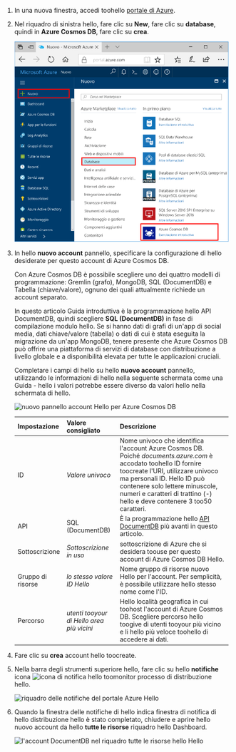 1. In una nuova finestra, accedi toohello [portale di Azure](https://portal.azure.com/).
2. Nel riquadro di sinistra hello, fare clic su **New**, fare clic su **database**, quindi in **Azure Cosmos DB**, fare clic su **crea**.
   
   ![Hello Azure riquadro database portale](./media/cosmos-db-create-dbaccount/create-nosql-db-databases-json-tutorial-1.png)

3. In hello **nuovo account** pannello, specificare la configurazione di hello desiderate per questo account di Azure Cosmos DB. 

    Con Azure Cosmos DB è possibile scegliere uno dei quattro modelli di programmazione: Gremlin (grafo), MongoDB, SQL (DocumentDB) e Tabella (chiave/valore), ognuno dei quali attualmente richiede un account separato.
    
    In questo articolo Guida introduttiva è la programmazione hello API DocumentDB, quindi scegliere **SQL (DocumentDB)** in fase di compilazione modulo hello. Se si hanno dati di grafi di un'app di social media, dati chiave/valore (tabella) o dati di cui è stata eseguita la migrazione da un'app MongoDB, tenere presente che Azure Cosmos DB può offrire una piattaforma di servizi di database con distribuzione a livello globale e a disponibilità elevata per tutte le applicazioni cruciali.

    Completare i campi di hello su hello **nuovo account** pannello, utilizzando le informazioni di hello nella seguente schermata come una Guida - hello i valori potrebbe essere diverso da valori hello nella schermata di hello.
 
    ![nuovo pannello account Hello per Azure Cosmos DB](./media/cosmos-db-create-dbaccount/create-nosql-db-databases-json-tutorial-2.png)

    Impostazione|Valore consigliato|Descrizione
    ---|---|---
    ID|*Valore univoco*|Nome univoco che identifica l'account Azure Cosmos DB. Poiché *documents.azure.com* è accodato toohello ID fornire toocreate l'URI, utilizzare univoco ma personali ID. Hello ID può contenere solo lettere minuscole, numeri e caratteri di trattino (-) hello e deve contenere 3 too50 caratteri.
    API|SQL (DocumentDB)|È la programmazione hello [API DocumentDB](../articles/documentdb/documentdb-introduction.md) più avanti in questo articolo.|
    Sottoscrizione|*Sottoscrizione in uso*|sottoscrizione di Azure che si desidera toouse per questo account di Azure Cosmos DB Hello. 
    Gruppo di risorse|*lo stesso valore ID Hello*|Nome gruppo di risorse nuovo Hello per l'account. Per semplicità, è possibile utilizzare hello stesso nome come l'ID. 
    Percorso|*utenti tooyour di Hello area più vicini*|Hello località geografica in cui toohost l'account di Azure Cosmos DB. Scegliere percorso hello toogive di utenti tooyour più vicino e li hello più veloce toohello di accedere ai dati.
4. Fare clic su **crea** account hello toocreate.
5. Nella barra degli strumenti superiore hello, fare clic su hello **notifiche** icona ![icona di notifica hello](./media/cosmos-db-create-dbaccount/notification-icon.png) toomonitor processo di distribuzione hello.

    ![riquadro delle notifiche del portale Azure Hello](./media/cosmos-db-create-dbaccount-graph/azure-documentdb-nosql-notification.png)

6.  Quando la finestra delle notifiche di hello indica finestra di notifica di hello distribuzione hello è stato completato, chiudere e aprire hello nuovo account da hello **tutte le risorse** riquadro hello Dashboard. 

    ![l'account DocumentDB nel riquadro tutte le risorse hello Hello](./media/cosmos-db-create-dbaccount/all-resources.png)
 
